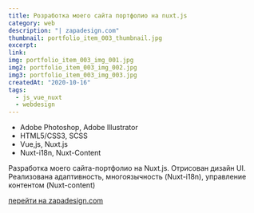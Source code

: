 ```yaml
---
title: Розработка моего сайта портфолио на nuxt.js
category: web
description: "| zapadesign.com"
thumbnail: portfolio_item_003_thumbnail.jpg
excerpt: 
link: 
img: portfolio_item_003_img_001.jpg
img2: portfolio_item_003_img_002.jpg
img3: portfolio_item_003_img_003.jpg
createdAt: "2020-10-16"
tags:
  - js_vue_nuxt
  - webdesign
---
```


- Adobe Photoshop, Adobe Illustrator
- HTML5/CSS3, SCSS
- Vue,js, Nuxt.js
- Nuxt-i18n, Nuxt-Content

Разработка моего сайта-портфолио на Nuxt.js. Отрисован дизайн UI. Реализована адаптивность, многоязычность (Nuxt-i18n), управление контентом (Nuxt-content)

[перейти на zapadesign.com](http://zapadesign.com)
